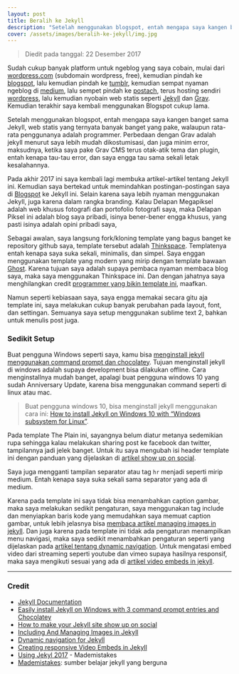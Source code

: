 ```yaml
---
layout: post
title: Beralih ke Jekyll
description: "Setelah menggunakan blogspot, entah mengapa saya kangen banget sama Jekyll"
cover: /assets/images/beralih-ke-jekyll/img.jpg
---
```


> Diedit pada tanggal: 22 Desember 2017

Sudah cukup banyak platform untuk ngeblog yang saya cobain, mulai dari [wordpress.com](https://wordpress.com) (subdomain wordpress, free), kemudian pindah ke [blogspot](https://blogger.com), lalu kemudian pindah ke [tumblr](https://tumblr.com), kemudian sempat nyaman ngeblog di [medium](https://medium.com), lalu sempet pindah ke [postach](https://postach.io), terus hosting sendiri [wordpress](https://wordpress.org), lalu kemudian nyobain web statis seperti [Jekyll](https://jekyllrb.com/) dan [Grav](https://getgrav.org/). Kemudian terakhir saya kembali menggunakan Blogspot cukup lama.

Setelah menggunakan blogspot, entah mengapa saya kangen banget sama Jekyll, web statis yang ternyata banyak banget yang pake, walaupun rata-rata penggunanya adalah programmer. Perbedaan dengan Grav adalah jekyll menurut saya lebih mudah dikostumisasi, dan juga minim error, maksudnya, ketika saya pake Grav CMS terus otak-atik tema dan plugin, entah kenapa tau-tau error, dan saya engga tau sama sekali letak kesalahannya.

Pada akhir 2017 ini saya kembali lagi membuka artikel-artikel tentang Jekyll ini. Kemudian saya bertekad untuk memindahkan postingan-postingan saya di [Blogspot](https://delapanpx.blogspot.co.id) ke Jekyll ini. Selain karena saya lebih nyaman menggunakan Jekyll, juga karena dalam rangka branding. Kalau Delapan Megapiksel adalah web khusus fotografi dan portofolio fotografi saya, maka Delapan Piksel ini adalah blog saya pribadi, isinya bener-bener engga khusus, yang pasti isinya adalah opini pribadi saya,

Sebagai awalan, saya langsung fork/kloning template yang bagus banget ke repository github saya, template tersebut adalah [Thinkspace](https://github.com/heiswayi/thinkspace). Templatenya entah kenapa saya suka sekali, minimalis, dan simpel. Saya enggan menggunakan template yang modern yang mirip dengan template bawaan [Ghost](https://ghost.org). Karena tujuan saya adalah supaya pembaca nyaman membaca blog saya, maka saya menggunakan Thinkspace ini. Dan dengan jahatnya saya menghilangkan credit [programmer yang bikin template ini](http://heiswayi.github.io "heiswayi.github.io"), maafkan. 

Namun seperti kebiasaan saya, saya engga memakai secara gitu aja template ini, saya melakukan cukup banyak perubahan pada layout, font, dan settingan. Semuanya saya setup menggunakan sublime text 2, bahkan untuk menulis post juga.

### Sedikit Setup 

Buat pengguna Windows seperti saya, kamu bisa [menginstall jekyll menggunakan command prompt dan chocolatey](https://davidburela.wordpress.com/2015/11/28/easily-install-jekyll-on-windows-with-3-command-prompt-entries-and-chocolatey/ "Easily install Jekyll on Windows with 3 command prompt entries and Chocolatey"). Tujuan menginstall jekyll di windows adalah supaya development bisa dilakukan offline. Cara menginstallnya mudah banget, apalagi buat pengguna windows 10 yang sudah Anniversary Update, karena bisa menggunakan command seperti di linux atau mac.

> Buat pengguna windows 10, bisa menginstall jekyll menggunakan cara ini: [How to install Jekyll on Windows 10 with “Windows subsystem for Linux”](https://davidburela.wordpress.com/2017/05/17/how-to-install-jekyll-on-windows-10-with-windows-subsystem-for-linux/). 

Pada template The Plain ini, sayangnya belum diatur metanya sedemikian rupa sehingga kalau melakukan sharing post ke facebook dan twitter, tampilannya jadi jelek banget. Untuk itu saya mengubah isi header template ini dengan panduan yang dijelaskan di [artikel show up on social](http://aramzs.github.io/jekyll/social-media/2015/11/11/be-social-with-jekyll.html "How to make your Jekyll site show up on social"). 

Saya juga mengganti tampilan separator atau tag `hr` menjadi seperti mirip medium. Entah kenapa saya suka sekali sama separator yang ada di medium.

Karena pada template ini saya tidak bisa menambahkan caption gambar, maka saya melakukan sedikit pengaturan, saya menggunakan tag include dan menyiapkan baris kode yang memudahkan saya memuat caption gambar, untuk lebih jelasnya bisa [membaca artikel managing images in jekyll](https://eduardoboucas.com/blog/2014/12/07/including-and-managing-images-in-jekyll.html "Including And Managing Images in Jekyll"). Dan juga karena pada template ini tidak ada pengaturan menampilkan menu navigasi, maka saya sedikit menambahkan pengaturan seperti yang dijelaskan pada [artikel tentang dynamic navigation](https://codegaze.github.io/2015/08/08/how-to-create-a-dynamic-navigation-menu-in-jekyll/ "Dynamic navigation for Jekyll"). Untuk mengatasi embed video dari streaming seperti youtube dan vimeo supaya hasilnya responsif, maka saya mengikuti sesuai yang ada di [artikel video embeds in jekyll](https://eduardoboucas.com/blog/2016/12/21/responsive-video-embeds-jekyll.html "Creating responsive Video Embeds in Jekyll").

---  

### Credit
- [Jekyll Documentation](https://jekyllrb.com/docs/home/)
- [Easily install Jekyll on Windows with 3 command prompt entries and Chocolatey](https://davidburela.wordpress.com/2015/11/28/easily-install-jekyll-on-windows-with-3-command-prompt-entries-and-chocolatey/)
- [How to make your Jekyll site show up on social](http://aramzs.github.io/jekyll/social-media/2015/11/11/be-social-with-jekyll.html)
- [Including And Managing Images in Jekyll](https://eduardoboucas.com/blog/2014/12/07/including-and-managing-images-in-jekyll.html)
- [Dynamic navigation for Jekyll](https://codegaze.github.io/2015/08/08/how-to-create-a-dynamic-navigation-menu-in-jekyll/)
- [Creating responsive Video Embeds in Jekyll](https://eduardoboucas.com/blog/2016/12/21/responsive-video-embeds-jekyll.html)
- [Using Jekyl 2017](https://mademistakes.com/articles/using-jekyll-2017/) - Mademistakes
- [Mademistakes](https://mademistakes.com/articles/): sumber belajar jekyll yang berguna



